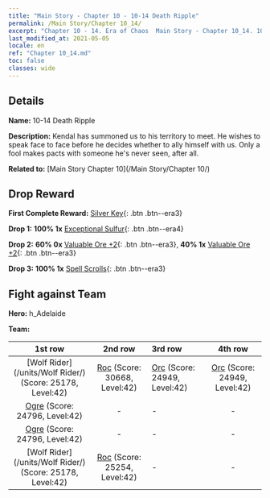 ```yaml
---
title: "Main Story - Chapter 10 - 10-14 Death Ripple"
permalink: /Main Story/Chapter 10_14/
excerpt: "Chapter 10 - 14. Era of Chaos  Main Story - Chapter 10_14. 10-14 Death Ripple"
last_modified_at: 2021-05-05
locale: en
ref: "Chapter 10_14.md"
toc: false
classes: wide
---
```


## Details

 **Name:** 10-14 Death Ripple

 **Description:** Kendal has summoned us to his territory to meet. He wishes to speak face to face before he decides whether to ally himself with us. Only a fool makes pacts with someone he's never seen, after all.

 **Related to:** [Main Story Chapter 10](/Main Story/Chapter 10/)

## Drop Reward

 **First Complete Reward:** [Silver Key](/Items/con_693/){: .btn .btn--era3}

 **Drop 1:** **100% 1x** [Exceptional Sulfur](/Items/mat_36/){: .btn .btn--era4}

 **Drop 2:** **60% 0x** [Valuable Ore +2](/Items/mat_26/){: .btn .btn--era3}, **40% 1x** [Valuable Ore +2](/Items/mat_26/){: .btn .btn--era3}

 **Drop 3:** **100% 1x** [Spell Scrolls](/Items/con_694/){: .btn .btn--era3}


## Fight against Team
 **Hero:** h_Adelaide

 **Team:**


  | 1st row | 2nd row | 3rd row | 4th row |
  |:----:|:----:|:----|:----:|
  | [Wolf Rider](/units/Wolf Rider/) (Score: 25178, Level:42)  | [Roc](/units/Roc/) (Score: 30668, Level:42)  | [Orc](/units/Orc/) (Score: 24949, Level:42)  | [Orc](/units/Orc/) (Score: 24949, Level:42)  |
  | [Ogre](/units/Ogre/) (Score: 24796, Level:42)  | - | - | - |
  | [Ogre](/units/Ogre/) (Score: 24796, Level:42)  | - | - | - |
  | [Wolf Rider](/units/Wolf Rider/) (Score: 25178, Level:42)  | [Roc](/units/Roc/) (Score: 25254, Level:42)  | - | - |


